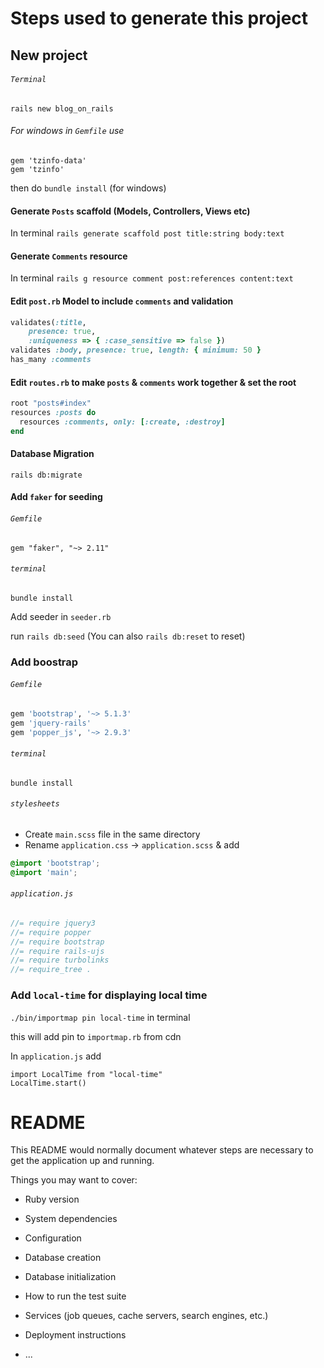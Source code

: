 # Steps used to generate this project

## New project

###### `Terminal`

`rails new blog_on_rails`

###### For windows in `Gemfile` use

```
gem 'tzinfo-data'
gem 'tzinfo'
```

then do
`bundle install` (for windows)

#### Generate `Posts` scaffold (Models, Controllers, Views etc)

In terminal `rails generate scaffold post title:string body:text`

#### Generate `Comments` resource

In terminal `rails g resource comment post:references content:text`

#### Edit `post.rb` Model to include `comments` and validation

```rb
validates(:title,
    presence: true,
    :uniqueness => { :case_sensitive => false })
validates :body, presence: true, length: { minimum: 50 }
has_many :comments
```

#### Edit `routes.rb` to make `posts` & `comments` work together & set the root

```rb
root "posts#index"
resources :posts do
  resources :comments, only: [:create, :destroy]
end
```

#### Database Migration

`rails db:migrate`

#### Add `faker` for seeding

###### `Gemfile`

`gem "faker", "~> 2.11"`

###### `terminal`

`bundle install`

Add seeder in `seeder.rb`

run `rails db:seed`
(You can also `rails db:reset` to reset)

### Add boostrap

###### `Gemfile`

```rb
gem 'bootstrap', '~> 5.1.3'
gem 'jquery-rails'
gem 'popper_js', '~> 2.9.3'
```

###### `terminal`

`bundle install`

###### `stylesheets`

- Create `main.scss` file in the same directory
- Rename `application.css` -> `application.scss` & add

```scss
@import 'bootstrap';
@import 'main';
```

###### `application.js`

```js
//= require jquery3
//= require popper
//= require bootstrap
//= require rails-ujs
//= require turbolinks
//= require_tree .
```

### Add `local-time` for displaying local time

`./bin/importmap pin local-time` in terminal

this will add pin to `importmap.rb` from cdn

In `application.js` add

```
import LocalTime from "local-time"
LocalTime.start()
```

# README

This README would normally document whatever steps are necessary to get the
application up and running.

Things you may want to cover:

- Ruby version

- System dependencies

- Configuration

- Database creation

- Database initialization

- How to run the test suite

- Services (job queues, cache servers, search engines, etc.)

- Deployment instructions

- ...

```

```
